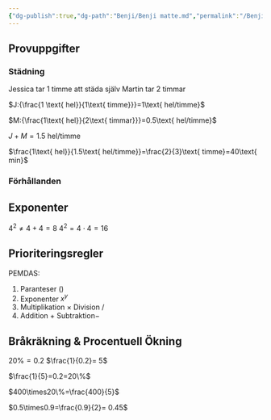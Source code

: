 ```yaml
---
{"dg-publish":true,"dg-path":"Benji/Benji matte.md","permalink":"/Benji/Benji matte/","hide":true}
---
```



## Provuppgifter

### Städning

Jessica tar 1 timme att städa själv
Martin tar 2 timmar

$J:{\frac{1 \text{ hel}}{1\text{ timme}}}=1\text{ hel/timme}$

$M:{\frac{1\text{ hel}}{2\text{ timmar}}}=0.5\text{ hel/timme}$

$J+M=1.5\text{ hel/timme}$

$\frac{1\text{ hel}}{1.5\text{ hel/timme}}=\frac{2}{3}\text{ timme}=40\text{ min}$

### Förhållanden

<style> .container {font-family: sans-serif; text-align: center;} .button-wrapper button {z-index: 1;height: 40px; width: 100px; margin: 10px;padding: 5px;} .excalidraw .App-menu_top .buttonList { display: flex;} .excalidraw-wrapper { height: 800px; margin: 50px; position: relative;} :root[dir="ltr"] .excalidraw .layer-ui__wrapper .zen-mode-transition.App-menu_bottom--transition-left {transform: none;} </style><script src="https://cdn.jsdelivr.net/npm/react@17/umd/react.production.min.js"></script><script src="https://cdn.jsdelivr.net/npm/react-dom@17/umd/react-dom.production.min.js"></script><script type="text/javascript" src="https://cdn.jsdelivr.net/npm/@excalidraw/excalidraw@0/dist/excalidraw.production.min.js"></script><div id="Benji_matte_24-10-05excalidraw.md1"></div><script>(function(){const InitialData={"type":"excalidraw","version":2,"source":"https://github.com/zsviczian/obsidian-excalidraw-plugin/releases/tag/2.1.4","elements":[{"id":"tppsxeFY6App_SyFzZrtq","type":"rectangle","x":-186.25,"y":-1.2109375000000142,"width":96,"height":135,"angle":4.71238898038469,"strokeColor":"#1e1e1e","backgroundColor":"transparent","fillStyle":"solid","strokeWidth":2,"strokeStyle":"solid","roughness":1,"opacity":100,"groupIds":[],"frameId":null,"roundness":{"type":3},"seed":503302756,"version":304,"versionNonce":444825052,"isDeleted":false,"boundElements":null,"updated":1728131433580,"link":null,"locked":false},{"id":"GJdtqDB4_RZPLK5nJG5lz","type":"rectangle","x":-50.75,"y":-1.2109375000000142,"width":96,"height":135,"angle":4.71238898038469,"strokeColor":"#1e1e1e","backgroundColor":"transparent","fillStyle":"solid","strokeWidth":2,"strokeStyle":"solid","roughness":1,"opacity":100,"groupIds":[],"frameId":null,"roundness":{"type":3},"seed":1736704092,"version":331,"versionNonce":1124057956,"isDeleted":false,"boundElements":null,"updated":1728131435165,"link":null,"locked":false},{"id":"JGAM45lWPvXOF0yRkIPBp","type":"rectangle","x":86.25,"y":-1.2109375000000142,"width":96,"height":135,"angle":4.71238898038469,"strokeColor":"#1e1e1e","backgroundColor":"transparent","fillStyle":"solid","strokeWidth":2,"strokeStyle":"solid","roughness":1,"opacity":100,"groupIds":[],"frameId":null,"roundness":{"type":3},"seed":370936292,"version":386,"versionNonce":1894577756,"isDeleted":false,"boundElements":null,"updated":1728131441215,"link":null,"locked":false},{"id":"HAAd6WRfXPxLraoo6bIKx","type":"rectangle","x":-205.75,"y":-118.7109375,"width":96,"height":135,"angle":0,"strokeColor":"#1e1e1e","backgroundColor":"transparent","fillStyle":"solid","strokeWidth":2,"strokeStyle":"solid","roughness":1,"opacity":100,"groupIds":[],"frameId":null,"roundness":{"type":3},"seed":983474524,"version":450,"versionNonce":1025225316,"isDeleted":false,"boundElements":null,"updated":1728131448581,"link":null,"locked":false},{"id":"gdnMs30-TiyvVc86vqh3D","type":"rectangle","x":-108.75,"y":-118.7109375,"width":96,"height":135,"angle":0,"strokeColor":"#1e1e1e","backgroundColor":"transparent","fillStyle":"solid","strokeWidth":2,"strokeStyle":"solid","roughness":1,"opacity":100,"groupIds":[],"frameId":null,"roundness":{"type":3},"seed":1189421668,"version":480,"versionNonce":1598006748,"isDeleted":false,"boundElements":null,"updated":1728131450698,"link":null,"locked":false},{"id":"WURmmkhV2R8w5IygICjQQ","type":"rectangle","x":-10.75,"y":-118.7109375,"width":96,"height":135,"angle":0,"strokeColor":"#1e1e1e","backgroundColor":"transparent","fillStyle":"solid","strokeWidth":2,"strokeStyle":"solid","roughness":1,"opacity":100,"groupIds":[],"frameId":null,"roundness":{"type":3},"seed":1322107228,"version":509,"versionNonce":518951524,"isDeleted":false,"boundElements":null,"updated":1728131452282,"link":null,"locked":false},{"id":"ivf1WK9pBLaStUOUP8F2Z","type":"rectangle","x":86.25,"y":-118.7109375,"width":96,"height":135,"angle":0,"strokeColor":"#1e1e1e","backgroundColor":"transparent","fillStyle":"solid","strokeWidth":2,"strokeStyle":"solid","roughness":1,"opacity":100,"groupIds":[],"frameId":null,"roundness":{"type":3},"seed":1081318628,"version":554,"versionNonce":1412121444,"isDeleted":false,"boundElements":null,"updated":1728131453314,"link":null,"locked":false},{"id":"XO2ffr1s","type":"text","x":-247,"y":-149.4609375,"width":13.1199951171875,"height":25,"angle":0,"strokeColor":"#1e1e1e","backgroundColor":"transparent","fillStyle":"solid","strokeWidth":2,"strokeStyle":"solid","roughness":1,"opacity":100,"groupIds":[],"frameId":null,"roundness":null,"seed":901036644,"version":2,"versionNonce":1528787548,"isDeleted":false,"boundElements":null,"updated":1728131455957,"link":null,"locked":false,"text":"A","rawText":"A","fontSize":20,"fontFamily":1,"textAlign":"left","verticalAlign":"top","containerId":null,"originalText":"A","lineHeight":1.25},{"id":"yhYkjJhJ","type":"text","x":191.5,"y":-148.9609375,"width":14.539993286132812,"height":25,"angle":0,"strokeColor":"#1e1e1e","backgroundColor":"transparent","fillStyle":"solid","strokeWidth":2,"strokeStyle":"solid","roughness":1,"opacity":100,"groupIds":[],"frameId":null,"roundness":null,"seed":120818524,"version":2,"versionNonce":1073724388,"isDeleted":false,"boundElements":null,"updated":1728131458729,"link":null,"locked":false,"text":"B","rawText":"B","fontSize":20,"fontFamily":1,"textAlign":"left","verticalAlign":"top","containerId":null,"originalText":"B","lineHeight":1.25},{"id":"twwY34dZ","type":"text","x":215,"y":118.5390625,"width":12.879989624023438,"height":25,"angle":0,"strokeColor":"#1e1e1e","backgroundColor":"transparent","fillStyle":"solid","strokeWidth":2,"strokeStyle":"solid","roughness":1,"opacity":100,"groupIds":[],"frameId":null,"roundness":null,"seed":1478824676,"version":2,"versionNonce":507834844,"isDeleted":false,"boundElements":null,"updated":1728131461708,"link":null,"locked":false,"text":"C","rawText":"C","fontSize":20,"fontFamily":1,"textAlign":"left","verticalAlign":"top","containerId":null,"originalText":"C","lineHeight":1.25},{"id":"IKiEtHAC","type":"text","x":-166,"y":-143.9609375,"width":11.239990234375,"height":25,"angle":0,"strokeColor":"#1e1e1e","backgroundColor":"transparent","fillStyle":"solid","strokeWidth":2,"strokeStyle":"solid","roughness":1,"opacity":100,"groupIds":[],"frameId":null,"roundness":null,"seed":474807652,"version":13,"versionNonce":1494678236,"isDeleted":false,"boundElements":null,"updated":1728131495916,"link":null,"locked":false,"text":"x","rawText":"x","fontSize":20,"fontFamily":1,"textAlign":"left","verticalAlign":"top","containerId":null,"originalText":"x","lineHeight":1.25},{"id":"wtkI8Ya0","type":"text","x":-228.5,"y":-73.4609375,"width":9.379989624023438,"height":25,"angle":0,"strokeColor":"#1e1e1e","backgroundColor":"transparent","fillStyle":"solid","strokeWidth":2,"strokeStyle":"solid","roughness":1,"opacity":100,"groupIds":[],"frameId":null,"roundness":null,"seed":79453028,"version":26,"versionNonce":2018802908,"isDeleted":false,"boundElements":null,"updated":1728131506183,"link":null,"locked":false,"text":"y","rawText":"y","fontSize":20,"fontFamily":1,"textAlign":"left","verticalAlign":"top","containerId":null,"originalText":"y","lineHeight":1.25},{"id":"yZoQ2WD4","type":"text","x":-68.5,"y":-146.9609375,"width":11.239990234375,"height":25,"angle":0,"strokeColor":"#1e1e1e","backgroundColor":"transparent","fillStyle":"solid","strokeWidth":2,"strokeStyle":"solid","roughness":1,"opacity":100,"groupIds":[],"frameId":null,"roundness":null,"seed":1947250276,"version":41,"versionNonce":358799836,"isDeleted":false,"boundElements":null,"updated":1728131492133,"link":null,"locked":false,"text":"x","rawText":"x","fontSize":20,"fontFamily":1,"textAlign":"left","verticalAlign":"top","containerId":null,"originalText":"x","lineHeight":1.25},{"id":"KopleO2y","type":"text","x":37,"y":-150.4609375,"width":11.239990234375,"height":25,"angle":0,"strokeColor":"#1e1e1e","backgroundColor":"transparent","fillStyle":"solid","strokeWidth":2,"strokeStyle":"solid","roughness":1,"opacity":100,"groupIds":[],"frameId":null,"roundness":null,"seed":33793116,"version":84,"versionNonce":1287413604,"isDeleted":false,"boundElements":null,"updated":1728131493466,"link":null,"locked":false,"text":"x","rawText":"x","fontSize":20,"fontFamily":1,"textAlign":"left","verticalAlign":"top","containerId":null,"originalText":"x","lineHeight":1.25},{"id":"wacUURWd","type":"text","x":129.5,"y":-147.4609375,"width":11.239990234375,"height":25,"angle":0,"strokeColor":"#1e1e1e","backgroundColor":"transparent","fillStyle":"solid","strokeWidth":2,"strokeStyle":"solid","roughness":1,"opacity":100,"groupIds":[],"frameId":null,"roundness":null,"seed":664742620,"version":116,"versionNonce":1525301988,"isDeleted":false,"boundElements":null,"updated":1728131494133,"link":null,"locked":false,"text":"x","rawText":"x","fontSize":20,"fontFamily":1,"textAlign":"left","verticalAlign":"top","containerId":null,"originalText":"x","lineHeight":1.25},{"id":"FJb0jaTH","type":"text","x":-228.5,"y":52.0390625,"width":11.239990234375,"height":25,"angle":0,"strokeColor":"#1e1e1e","backgroundColor":"transparent","fillStyle":"solid","strokeWidth":2,"strokeStyle":"solid","roughness":1,"opacity":100,"groupIds":[],"frameId":null,"roundness":null,"seed":517102684,"version":49,"versionNonce":861218660,"isDeleted":false,"boundElements":null,"updated":1728131507982,"link":null,"locked":false,"text":"x","rawText":"x","fontSize":20,"fontFamily":1,"textAlign":"left","verticalAlign":"top","containerId":null,"originalText":"x","lineHeight":1.25},{"id":"3c6xAvwD","type":"text","x":-148,"y":126.0390625,"width":9.379989624023438,"height":25,"angle":0,"strokeColor":"#1e1e1e","backgroundColor":"transparent","fillStyle":"solid","strokeWidth":2,"strokeStyle":"solid","roughness":1,"opacity":100,"groupIds":[],"frameId":null,"roundness":null,"seed":1648965988,"version":55,"versionNonce":755793628,"isDeleted":false,"boundElements":null,"updated":1728131500550,"link":null,"locked":false,"text":"y","rawText":"y","fontSize":20,"fontFamily":1,"textAlign":"left","verticalAlign":"top","containerId":null,"originalText":"y","lineHeight":1.25},{"id":"VBLIMbU0","type":"text","x":-25,"y":122.5390625,"width":9.379989624023438,"height":25,"angle":0,"strokeColor":"#1e1e1e","backgroundColor":"transparent","fillStyle":"solid","strokeWidth":2,"strokeStyle":"solid","roughness":1,"opacity":100,"groupIds":[],"frameId":null,"roundness":null,"seed":972124636,"version":86,"versionNonce":1625106660,"isDeleted":false,"boundElements":null,"updated":1728131503883,"link":null,"locked":false,"text":"y","rawText":"y","fontSize":20,"fontFamily":1,"textAlign":"left","verticalAlign":"top","containerId":null,"originalText":"y","lineHeight":1.25},{"id":"AA8kIn2Q","type":"text","x":125,"y":123.5390625,"width":9.379989624023438,"height":25,"angle":0,"strokeColor":"#1e1e1e","backgroundColor":"transparent","fillStyle":"solid","strokeWidth":2,"strokeStyle":"solid","roughness":1,"opacity":100,"groupIds":[],"frameId":null,"roundness":null,"seed":275071196,"version":127,"versionNonce":251453668,"isDeleted":false,"boundElements":null,"updated":1728131504999,"link":null,"locked":false,"text":"y","rawText":"y","fontSize":20,"fontFamily":1,"textAlign":"left","verticalAlign":"top","containerId":null,"originalText":"y","lineHeight":1.25},{"id":"J1jjqWCA","type":"text","x":204.5,"y":-72.9609375,"width":9.379989624023438,"height":25,"angle":0,"strokeColor":"#1e1e1e","backgroundColor":"transparent","fillStyle":"solid","strokeWidth":2,"strokeStyle":"solid","roughness":1,"opacity":100,"groupIds":[],"frameId":null,"roundness":null,"seed":1710339548,"version":61,"versionNonce":1125301980,"isDeleted":false,"boundElements":null,"updated":1728131506984,"link":null,"locked":false,"text":"y","rawText":"y","fontSize":20,"fontFamily":1,"textAlign":"left","verticalAlign":"top","containerId":null,"originalText":"y","lineHeight":1.25},{"id":"dNsXdJua","type":"text","x":210.5,"y":53.0390625,"width":11.239990234375,"height":25,"angle":0,"strokeColor":"#1e1e1e","backgroundColor":"transparent","fillStyle":"solid","strokeWidth":2,"strokeStyle":"solid","roughness":1,"opacity":100,"groupIds":[],"frameId":null,"roundness":null,"seed":434656604,"version":95,"versionNonce":678194148,"isDeleted":false,"boundElements":null,"updated":1728131508908,"link":null,"locked":false,"text":"x","rawText":"x","fontSize":20,"fontFamily":1,"textAlign":"left","verticalAlign":"top","containerId":null,"originalText":"x","lineHeight":1.25},{"id":"ABe19MOK","type":"text","x":-181,"y":-226.9609375,"width":59.37995910644531,"height":25,"angle":0,"strokeColor":"#1e1e1e","backgroundColor":"transparent","fillStyle":"solid","strokeWidth":2,"strokeStyle":"solid","roughness":1,"opacity":100,"groupIds":[],"frameId":null,"roundness":null,"seed":367451996,"version":26,"versionNonce":1207850084,"isDeleted":false,"boundElements":null,"updated":1728131538234,"link":null,"locked":false,"text":"4x=3y","rawText":"4x=3y","fontSize":20,"fontFamily":1,"textAlign":"left","verticalAlign":"top","containerId":null,"originalText":"4x=3y","lineHeight":1.25},{"id":"fkNnCTmC","type":"text","x":351.5,"y":-159.9609375,"width":64.03996276855469,"height":25,"angle":0,"strokeColor":"#1e1e1e","backgroundColor":"transparent","fillStyle":"solid","strokeWidth":2,"strokeStyle":"solid","roughness":1,"opacity":100,"groupIds":[],"frameId":null,"roundness":null,"seed":2069373916,"version":8,"versionNonce":1395269732,"isDeleted":false,"boundElements":null,"updated":1728131579913,"link":null,"locked":false,"text":"AB=4x","rawText":"AB=4x","fontSize":20,"fontFamily":1,"textAlign":"left","verticalAlign":"top","containerId":null,"originalText":"AB=4x","lineHeight":1.25},{"id":"cDmBOfm9","type":"text","x":351,"y":-120.4609375,"width":72.87995910644531,"height":25,"angle":0,"strokeColor":"#1e1e1e","backgroundColor":"transparent","fillStyle":"solid","strokeWidth":2,"strokeStyle":"solid","roughness":1,"opacity":100,"groupIds":[],"frameId":null,"roundness":null,"seed":509630308,"version":34,"versionNonce":251711972,"isDeleted":false,"boundElements":null,"updated":1728131593971,"link":null,"locked":false,"text":"BC=y+x","rawText":"BC=y+x","fontSize":20,"fontFamily":1,"textAlign":"left","verticalAlign":"top","containerId":null,"originalText":"BC=y+x","lineHeight":1.25},{"id":"acVyyW8i","type":"text","x":334,"y":-56.4609375,"width":82.21994018554688,"height":25,"angle":0,"strokeColor":"#1e1e1e","backgroundColor":"transparent","fillStyle":"solid","strokeWidth":2,"strokeStyle":"solid","roughness":1,"opacity":100,"groupIds":[],"frameId":null,"roundness":null,"seed":496815204,"version":11,"versionNonce":816815068,"isDeleted":false,"boundElements":null,"updated":1728131682006,"link":null,"locked":false,"text":"4x/(y+x)","rawText":"4x/(y+x)","fontSize":20,"fontFamily":1,"textAlign":"left","verticalAlign":"top","containerId":null,"originalText":"4x/(y+x)","lineHeight":1.25},{"id":"L97FZjTE","type":"text","x":-72,"y":-215.4609375,"width":84.43994140625,"height":25,"angle":0,"strokeColor":"#1e1e1e","backgroundColor":"transparent","fillStyle":"solid","strokeWidth":2,"strokeStyle":"solid","roughness":1,"opacity":100,"groupIds":[],"frameId":null,"roundness":null,"seed":295400284,"version":25,"versionNonce":1550936540,"isDeleted":false,"boundElements":null,"updated":1728131662288,"link":null,"locked":false,"text":"(4/3)x=y","rawText":"(4/3)x=y","fontSize":20,"fontFamily":1,"textAlign":"left","verticalAlign":"top","containerId":null,"originalText":"(4/3)x=y","lineHeight":1.25},{"id":"gkdKvalp","type":"text","x":-77.5,"y":-253.4609375,"width":106.61994934082031,"height":25,"angle":0,"strokeColor":"#1e1e1e","backgroundColor":"transparent","fillStyle":"solid","strokeWidth":2,"strokeStyle":"solid","roughness":1,"opacity":100,"groupIds":[],"frameId":null,"roundness":null,"seed":791451868,"version":30,"versionNonce":357328484,"isDeleted":false,"boundElements":null,"updated":1728131634754,"link":null,"locked":false,"text":"4x/3=3y/3","rawText":"4x/3=3y/3","fontSize":20,"fontFamily":1,"textAlign":"left","verticalAlign":"top","containerId":null,"originalText":"4x/3=3y/3","lineHeight":1.25},{"id":"kDr8LnYH","type":"text","x":330.5,"y":-14.9609375,"width":135.55990600585938,"height":25,"angle":0,"strokeColor":"#1e1e1e","backgroundColor":"transparent","fillStyle":"solid","strokeWidth":2,"strokeStyle":"solid","roughness":1,"opacity":100,"groupIds":[],"frameId":null,"roundness":null,"seed":332051812,"version":66,"versionNonce":1802552028,"isDeleted":false,"boundElements":null,"updated":1728131710307,"link":null,"locked":false,"text":"4x/((4/3)x+x)","rawText":"4x/((4/3)x+x)","fontSize":20,"fontFamily":1,"textAlign":"left","verticalAlign":"top","containerId":null,"originalText":"4x/((4/3)x+x)","lineHeight":1.25},{"id":"EkfUsVU9","type":"text","x":333.5,"y":13.5390625,"width":149.4599151611328,"height":25,"angle":0,"strokeColor":"#1e1e1e","backgroundColor":"transparent","fillStyle":"solid","strokeWidth":2,"strokeStyle":"solid","roughness":1,"opacity":100,"groupIds":[],"frameId":null,"roundness":null,"seed":1255890916,"version":127,"versionNonce":1794506844,"isDeleted":false,"boundElements":null,"updated":1728131766242,"link":null,"locked":false,"text":"4x/(1.3333x+x)","rawText":"4x/(1.3333x+x)","fontSize":20,"fontFamily":1,"textAlign":"left","verticalAlign":"top","containerId":null,"originalText":"4x/(1.3333x+x)","lineHeight":1.25},{"id":"UvLgeW6r","type":"text","x":333,"y":45.5390625,"width":119.47993469238281,"height":25,"angle":0,"strokeColor":"#1e1e1e","backgroundColor":"transparent","fillStyle":"solid","strokeWidth":2,"strokeStyle":"solid","roughness":1,"opacity":100,"groupIds":[],"frameId":null,"roundness":null,"seed":67192676,"version":177,"versionNonce":757354716,"isDeleted":false,"boundElements":null,"updated":1728131790476,"link":null,"locked":false,"text":"4x/2.3333x","rawText":"4x/2.3333x","fontSize":20,"fontFamily":1,"textAlign":"left","verticalAlign":"top","containerId":null,"originalText":"4x/2.3333x","lineHeight":1.25},{"id":"hvv0O8W7","type":"text","x":336,"y":78.5390625,"width":96.99995422363281,"height":25,"angle":0,"strokeColor":"#1e1e1e","backgroundColor":"transparent","fillStyle":"solid","strokeWidth":2,"strokeStyle":"solid","roughness":1,"opacity":100,"groupIds":[],"frameId":null,"roundness":null,"seed":1947712348,"version":217,"versionNonce":1188640868,"isDeleted":false,"boundElements":null,"updated":1728131822544,"link":null,"locked":false,"text":"4/2.3333","rawText":"4/2.3333","fontSize":20,"fontFamily":1,"textAlign":"left","verticalAlign":"top","containerId":null,"originalText":"4/2.3333","lineHeight":1.25},{"id":"TPEQdBy8","type":"text","x":336,"y":110.0390625,"width":39.53997802734375,"height":25,"angle":0,"strokeColor":"#1e1e1e","backgroundColor":"transparent","fillStyle":"solid","strokeWidth":2,"strokeStyle":"solid","roughness":1,"opacity":100,"groupIds":[],"frameId":null,"roundness":null,"seed":152885596,"version":237,"versionNonce":1186789988,"isDeleted":false,"boundElements":null,"updated":1728131868354,"link":null,"locked":false,"text":"1,714","rawText":"1,714","fontSize":20,"fontFamily":1,"textAlign":"left","verticalAlign":"top","containerId":null,"originalText":"1,714","lineHeight":1.25},{"id":"DN84FRTF0Kx0AR363gUJR","type":"rectangle","x":-207.5,"y":-163.4609375,"width":96,"height":180.5,"angle":0,"strokeColor":"#1e1e1e","backgroundColor":"transparent","fillStyle":"solid","strokeWidth":2,"strokeStyle":"solid","roughness":1,"opacity":100,"groupIds":[],"frameId":null,"roundness":{"type":3},"seed":1169310428,"version":41,"versionNonce":749411300,"isDeleted":true,"boundElements":null,"updated":1728131439894,"link":null,"locked":false},{"id":"NXkRCO1NCny8tksnNjGX5","type":"rectangle","x":-109.5,"y":-163.4609375,"width":96,"height":180.5,"angle":0,"strokeColor":"#1e1e1e","backgroundColor":"transparent","fillStyle":"solid","strokeWidth":2,"strokeStyle":"solid","roughness":1,"opacity":100,"groupIds":[],"frameId":null,"roundness":{"type":3},"seed":2096770916,"version":82,"versionNonce":470811740,"isDeleted":true,"boundElements":null,"updated":1728131439894,"link":null,"locked":false},{"id":"1JPUXD3ORrExD4ANbo3h0","type":"rectangle","x":-14.5,"y":-163.4609375,"width":96,"height":180.5,"angle":0,"strokeColor":"#1e1e1e","backgroundColor":"transparent","fillStyle":"solid","strokeWidth":2,"strokeStyle":"solid","roughness":1,"opacity":100,"groupIds":[],"frameId":null,"roundness":{"type":3},"seed":1736981084,"version":123,"versionNonce":1881538404,"isDeleted":true,"boundElements":null,"updated":1728131439894,"link":null,"locked":false},{"id":"2bcNQDj-zHvU2YtbqHbK0","type":"rectangle","x":82.5,"y":-163.4609375,"width":96,"height":180.5,"angle":0,"strokeColor":"#1e1e1e","backgroundColor":"transparent","fillStyle":"solid","strokeWidth":2,"strokeStyle":"solid","roughness":1,"opacity":100,"groupIds":[],"frameId":null,"roundness":{"type":3},"seed":1395463908,"version":166,"versionNonce":214374620,"isDeleted":true,"boundElements":null,"updated":1728131439894,"link":null,"locked":false},{"id":"VDIJ-YvKRMQi7eNxH0zia","type":"rectangle","x":45.5,"y":-23.9609375,"width":96,"height":180.5,"angle":4.71238898038469,"strokeColor":"#1e1e1e","backgroundColor":"transparent","fillStyle":"solid","strokeWidth":2,"strokeStyle":"solid","roughness":1,"opacity":100,"groupIds":[],"frameId":null,"roundness":{"type":3},"seed":1530048348,"version":238,"versionNonce":38301788,"isDeleted":true,"boundElements":null,"updated":1728131432459,"link":null,"locked":false},{"id":"zn5Yoxv7","type":"text","x":-68,"y":-133.9609375,"width":10,"height":25,"angle":0,"strokeColor":"#1e1e1e","backgroundColor":"transparent","fillStyle":"solid","strokeWidth":2,"strokeStyle":"solid","roughness":1,"opacity":100,"groupIds":[],"frameId":null,"roundness":null,"seed":1358095196,"version":2,"versionNonce":872211428,"isDeleted":true,"boundElements":null,"updated":1728131489895,"link":null,"locked":false,"text":"","rawText":"","fontSize":20,"fontFamily":1,"textAlign":"left","verticalAlign":"top","containerId":null,"originalText":"","lineHeight":1.25},{"id":"osdU4NV4","type":"text","x":-90,"y":-226.9609375,"width":59.37995910644531,"height":25,"angle":0,"strokeColor":"#1e1e1e","backgroundColor":"transparent","fillStyle":"solid","strokeWidth":2,"strokeStyle":"solid","roughness":1,"opacity":100,"groupIds":[],"frameId":null,"roundness":null,"seed":824558308,"version":58,"versionNonce":1686911460,"isDeleted":true,"boundElements":null,"updated":1728131537294,"link":null,"locked":false,"text":"4x=3y","rawText":"4x=3y","fontSize":20,"fontFamily":1,"textAlign":"left","verticalAlign":"top","containerId":null,"originalText":"4x=3y","lineHeight":1.25},{"id":"ik2Cd6As","type":"text","x":368.5,"y":-27.4609375,"width":59.37995910644531,"height":25,"angle":0,"strokeColor":"#1e1e1e","backgroundColor":"transparent","fillStyle":"solid","strokeWidth":2,"strokeStyle":"solid","roughness":1,"opacity":100,"groupIds":[],"frameId":null,"roundness":null,"seed":1375202788,"version":56,"versionNonce":849768284,"isDeleted":true,"boundElements":null,"updated":1728131544175,"link":null,"locked":false,"text":"4x=3y","rawText":"4x=3y","fontSize":20,"fontFamily":1,"textAlign":"left","verticalAlign":"top","containerId":null,"originalText":"4x=3y","lineHeight":1.25},{"id":"s6J7GmMk","type":"text","x":351,"y":168.5390625,"width":60.179962158203125,"height":25,"angle":0,"strokeColor":"#1e1e1e","backgroundColor":"transparent","fillStyle":"solid","strokeWidth":2,"strokeStyle":"solid","roughness":1,"opacity":100,"groupIds":[],"frameId":null,"roundness":null,"seed":509126884,"version":246,"versionNonce":763403484,"isDeleted":true,"boundElements":null,"updated":1728131874615,"link":null,"locked":false,"text":"0,583","rawText":"0,583","fontSize":20,"fontFamily":1,"textAlign":"left","verticalAlign":"top","containerId":null,"originalText":"0,583","lineHeight":1.25}],"appState":{"theme":"light","viewBackgroundColor":"#ffffff","currentItemStrokeColor":"#1e1e1e","currentItemBackgroundColor":"transparent","currentItemFillStyle":"solid","currentItemStrokeWidth":2,"currentItemStrokeStyle":"solid","currentItemRoughness":1,"currentItemOpacity":100,"currentItemFontFamily":1,"currentItemFontSize":20,"currentItemTextAlign":"left","currentItemStartArrowhead":null,"currentItemEndArrowhead":"arrow","scrollX":617,"scrollY":337.0390625,"zoom":{"value":1},"currentItemRoundness":"round","gridSize":null,"gridColor":{"Bold":"#C9C9C9FF","Regular":"#EDEDEDFF"},"currentStrokeOptions":null,"previousGridSize":null,"frameRendering":{"enabled":true,"clip":true,"name":true,"outline":true}},"files":{}};InitialData.scrollToContent=true;App=()=>{const e=React.useRef(null),t=React.useRef(null),[n,i]=React.useState({width:void 0,height:void 0});return React.useEffect(()=>{i({width:t.current.getBoundingClientRect().width,height:t.current.getBoundingClientRect().height});const e=()=>{i({width:t.current.getBoundingClientRect().width,height:t.current.getBoundingClientRect().height})};return window.addEventListener("resize",e),()=>window.removeEventListener("resize",e)},[t]),React.createElement(React.Fragment,null,React.createElement("div",{className:"excalidraw-wrapper",ref:t},React.createElement(ExcalidrawLib.Excalidraw,{ref:e,width:n.width,height:n.height,initialData:InitialData,viewModeEnabled:!0,zenModeEnabled:!0,gridModeEnabled:!1})))},excalidrawWrapper=document.getElementById("Benji_matte_24-10-05excalidraw.md1");ReactDOM.render(React.createElement(App),excalidrawWrapper);})();</script>

## Exponenter

$4^2\neq4+4=8$
$4^2=4\cdot4=16$

## Prioriteringsregler

PEMDAS:

1. Paranteser $()$
2. Exponenter $x^y$
3. Multiplikation $\times$
   Division $/$
4. Addition $+$
   Subtraktion$-$

## Bråkräkning & Procentuell Ökning

$20\%= 0.2$
$\frac{1}{0.2}= 5$

$\frac{1}{5}=0.2=20\%$

$400\times20\%=\frac{400}{5}$

$0.5\times0.9=\frac{0.9}{2}= 0.45$
